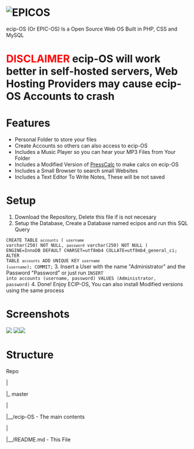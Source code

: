 # ![EPICOS](https://user-images.githubusercontent.com/95140308/213947586-f3296450-1e42-4096-9cb2-2537c9af6a75.png)
ecip-OS (Or EPIC-OS) Is a Open Source Web OS Built in PHP, CSS and MySQL
# <font color="red">DISCLAIMER</font> ecip-OS will work better in self-hosted servers, Web Hosting Providers may cause ecip-OS Accounts to crash
# Features
- Personal Folder to store your files
- Create Accounts so others can also access to ecip-OS
- Includes a Music Player so you can hear your MP3 Files from Your Folder
- Includes a Modified Version of <a href="https://github.com/PressTpro/PressCalc">PressCalc</a> to make calcs on  ecip-OS
- Includes a Small Browser to search small Websites
- Includes a Text Editor To Write Notes, These will be not saved
# Setup
1. Download the Repository, Delete this file if is not necesary
2. Setup the Database, Create a Database named ecipos and run this SQL Query

<code>CREATE TABLE `accounts` (
  `username` varchar(250) NOT NULL,
  `password` varchar(250) NOT NULL
) ENGINE=InnoDB DEFAULT CHARSET=utf8mb4 COLLATE=utf8mb4_general_ci;
ALTER TABLE `accounts`
  ADD UNIQUE KEY `username` (`username`);
COMMIT;</code>
3. Insert a User with the name "Administrator" and the Password "Password" or just run
<code>INSERT into accounts (username, password) VALUES (Administrator, password)</code>
4. Done! Enjoy ECIP-OS, You can also install Modified versions using the same process
# Screenshots
![](https://user-images.githubusercontent.com/95140308/213948290-9c776e74-c0e8-4782-9989-531533f365e7.png)
![](https://user-images.githubusercontent.com/95140308/213948235-bdb3a15e-c99c-474c-94dd-3ee20fdace1f.png)![](https://user-images.githubusercontent.com/95140308/213948264-024a57d0-f510-418e-8603-821ca20f74eb.png)
# Structure
Repo

|

|_ master  

   |
   
   |__/ecip-OS - The main contents
   
   |
   
   |__/README.md - This File

